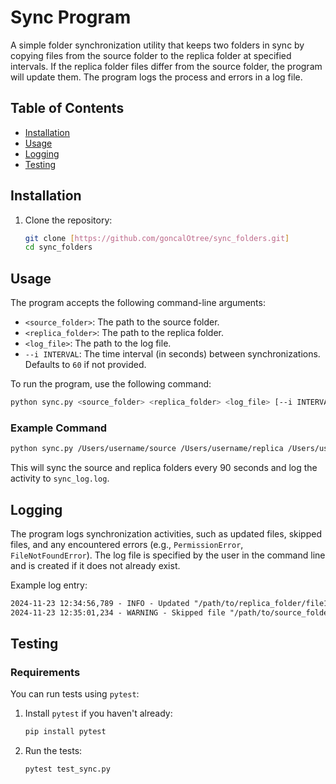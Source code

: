 # Sync Program

A simple folder synchronization utility that keeps two folders in sync by copying files from the source folder to the replica folder at specified intervals. If the replica folder files differ from the source folder, the program will update them. The program logs the process and errors in a log file.

## Table of Contents
- [Installation](#installation)
- [Usage](#usage)
- [Logging](#logging)
- [Testing](#testing)

## Installation

1. Clone the repository:

   ```bash
   git clone [https://github.com/goncalOtree/sync_folders.git]
   cd sync_folders
   ```

## Usage

The program accepts the following command-line arguments:

- `<source_folder>`: The path to the source folder.
- `<replica_folder>`: The path to the replica folder.
- `<log_file>`: The path to the log file.
- `--i INTERVAL`: The time interval (in seconds) between synchronizations. Defaults to `60` if not provided.

To run the program, use the following command:

```bash
python sync.py <source_folder> <replica_folder> <log_file> [--i INTERVAL]
```

### Example Command

```bash
python sync.py /Users/username/source /Users/username/replica /Users/username/sync_log.log --i 90
```

This will sync the source and replica folders every 90 seconds and log the activity to `sync_log.log`.

## Logging

The program logs synchronization activities, such as updated files, skipped files, and any encountered errors (e.g., `PermissionError`, `FileNotFoundError`). The log file is specified by the user in the command line and is created if it does not already exist.

Example log entry:

```txt
2024-11-23 12:34:56,789 - INFO - Updated "/path/to/replica_folder/file1.txt"
2024-11-23 12:35:01,234 - WARNING - Skipped file "/path/to/source_folder/restricted.txt": [Errno 13] Permission denied: '/path/to/source_folder/restricted.txt'
```

## Testing

### Requirements

You can run tests using `pytest`:

1. Install `pytest` if you haven't already:

   ```bash
   pip install pytest
   ```

2. Run the tests:

   ```bash
   pytest test_sync.py
   ```

